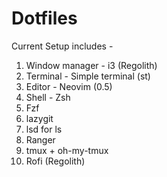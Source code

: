 # Dotfiles

Current Setup includes - 

1. Window manager - i3 (Regolith) 
2. Terminal - Simple terminal (st)
3. Editor - Neovim (0.5)
4. Shell - Zsh
5. Fzf 
6. lazygit
7. lsd for ls
8. Ranger
9. tmux + oh-my-tmux
10. Rofi (Regolith)
